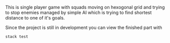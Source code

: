 This is single player game with squads moving on hexogonal grid and trying to stop enemies managed by simple AI which is trying to find shortest distance to one of it's goals.

Since the project is still in development you can view the finished part with

```
stack test
```

